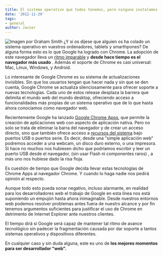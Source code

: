 ```yaml
---
title: El sistema operativo que todos tenemos, pero ninguno instalamos
date: '2012-11-29'
tags:
- general
author: Javier
---
```


![Imagen por Graham Smith](http://blog.diacode.com/wp-content/uploads/2012/11/chrome.jpg)
¿Y si os dijese que alguien os ha colado un sistema operativo en vuestros ordenadores, tablets y smarthpones? De alguna forma esto es lo que Google ha logrado con Chrome. La adopción de este navegador lleva un 
[ritmo imparable](http://bandaancha.eu/articulos/google-chrome-sigue-alejandose-internet-8600) y 
**desde hace tiempo es el navegador más usado**
. Además el soporte de Chrome es casi universal: Mac, Linux, Windows, y Android.


Lo interesante de Google Chrome es su sistema de actualizaciones invisibles. Sin que los usuarios tengan que hacer nada y sin que se den cuenta, Google Chrome se actualiza silenciosamente para ofrecer soporte a nuevas tecnologías. Cada uno de estos release desplaza la barrera que delimita el mundo web del mundo 
desktop, ofreciendo acceso a funcionalidades más propias de un sistema operativo que de lo que hasta ahora conocíamos como navegador web.

Recientemente Google ha lanzado 
[Google Chrome Apps](http://developer.chrome.com/apps/about_apps.html), que permite la creación de aplicaciones web con aspecto de aplicación nativa. Pero no solo se trata de eliminar la barra del navegador y de crear un acceso directo, sino que también ofrece acceso a 
[recursos del sistema](http://developer.chrome.com/apps/app_hardware.html) bajo puertos USB o puertos serie. Es decir, desde una "simple aplicación web" podremos acceder a una webcam, un disco duro externo, o una impresora. Si hace no muchos nos hubiesen dicho que podríamos escribir y leer un puerto USB desde el navegador, (sin usar Flash ni componentes raros) , a más uno nos hubiese dado la risa floja.

Es cuestión de tiempo que Google decida llevar estas tecnologías de Chrome Apps al navegador Chrome. Y cuando lo haga nadie nos pedirá opinión al respecto.

Aunque todo esto pueda sonar negativo, incluso alarmante, en realidad para los desarrolladores web el trabajo de Google en esta línea nos está suponiendo un empujón hasta ahora inimaginable. Desde nuestros entornos web podemos resolver problemas antes fuera de nuestro alcance y por fin tenemos argumentos suficientes para justificar el uso de Chrome en detrimento de Internet Explorer ante nuestros clientes.

El tiempo dirá si Google será capaz de mantener tal ritmo de avance tecnológico sin padecer la fragmentación causada por dar soporte a tantos sistemas operativos y dispositivos diferentes.

En cualquier caso y sin duda alguna, este es uno de
**los mejores momentos para ser desarrollador "web".**
